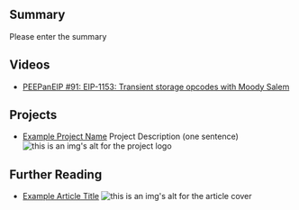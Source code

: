 ## Summary

Please enter the summary

## Videos

- [PEEPanEIP #91: EIP-1153: Transient storage opcodes with Moody Salem](https://www.youtube.com/watch?v=9YMEYTzzKtI&list=PL4cwHXAawZxqu0PKKyMzG_3BJV_xZTi1F&index=23)

## Projects

- [Example Project Name](https://xxxx.xxx/xxxxx) Project Description (one sentence) ![this is an img's alt for the project logo](https://xxxx.xxx/project-logo.xxx)

## Further Reading

- [Example Article Title](https://xxxx.xxx/xxxxx) ![this is an img's alt for the article cover](https://xxxx.xxx/article-cover.xxx)
